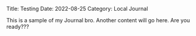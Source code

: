 Title: Testing 
Date: 2022-08-25
Category: Local Journal


This is a sample of my Journal bro.
Another content will go here.
Are you ready???